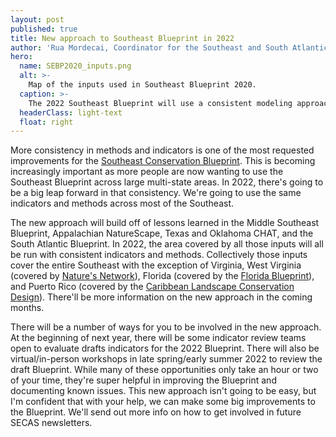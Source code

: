```yaml
---
layout: post
published: true
title: New approach to Southeast Blueprint in 2022
author: 'Rua Mordecai, Coordinator for the Southeast and South Atlantic Blueprints'
hero:
  name: SEBP2020_inputs.png
  alt: >-
    Map of the inputs used in Southeast Blueprint 2020.
  caption: >-
    The 2022 Southeast Blueprint will use a consistent modeling approach for the area currently covered by the Texas CHAT (pink), Okalhoma CHAT (dark green), Middle Southeast Blueprint (light green), Gulf Hypoxia (light blue), Appalachian NatureScape (yellow), and South Atlantic Blueprint (purple) plans.
  headerClass: light-text
  float: right
---
```

More consistency in methods and indicators is one of the most requested improvements for the [Southeast Conservation Blueprint](..\blueprint). This is becoming increasingly important as more people are now wanting to use the Southeast Blueprint across large multi-state areas. In 2022, there's going to be a big leap forward in that consistency. We're going to use the same indicators and methods across most of the Southeast. 

The new approach will build off of lessons learned in the Middle Southeast Blueprint, Appalachian NatureScape, Texas and Oklahoma CHAT, and the South Atlantic Blueprint. In 2022, the area covered by all those inputs will all be run with consistent indicators and methods. Collectively those inputs cover the entire Southeast with the exception of Virginia, West Virginia (covered by [Nature's Network](http://naturesnetwork.org/)), Florida (covered by the [Florida Blueprint](https://flcpa.databasin.org/galleries/20b5bfb654ee426b84165e9228c4009c)), and Puerto Rico (covered by the [Caribbean Landscape Conservation Design](https://caribbeanlcc.databasin.org/galleries/ecb079d09f5a430fafc2d48d68bdf1b4/#expand=131288)).<!--more--> There'll be more information on the new approach in the coming months.

There will be a number of ways for you to be involved in the new approach. At the beginning of next year, there will be some indicator review teams open to evaluate drafts indicators for the 2022 Blueprint. There will also be virtual/in-person workshops in late spring/early summer 2022 to review the draft Blueprint. While many of these opportunities only take an hour or two of your time, they're super helpful in improving the Blueprint and documenting known issues. This new approach isn't going to be easy, but I'm confident that with your help, we can make some big improvements to the Blueprint. We'll send out more info on how to get involved in future SECAS newsletters.
